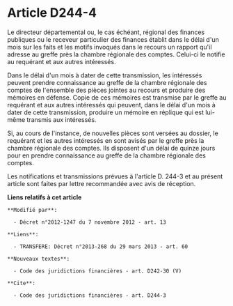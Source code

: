 # Article D244-4

Le   directeur départemental ou, le cas échéant, régional des finances publiques  ou le receveur particulier des finances
établit dans le délai d'un mois sur les faits et les motifs invoqués dans le recours un rapport qu'il adresse au greffe près
la chambre régionale des comptes. Celui-ci le notifie au requérant et aux autres intéressés. 

Dans le délai d'un mois à dater de cette transmission, les intéressés peuvent prendre connaissance au greffe de la chambre
régionale des comptes de l'ensemble des pièces jointes au recours et produire des mémoires en défense. Copie de ces mémoires
est transmise par le greffe au requérant et aux autres intéressés qui peuvent, dans le délai d'un mois à dater de cette
transmission, produire un mémoire en réplique qui est lui-même transmis aux intéressés. 

Si, au cours de l'instance, de nouvelles pièces sont versées au dossier, le requérant et les autres intéressés en sont avisés
par le greffe près la chambre régionale des comptes. Ils disposent d'un délai de quinze jours pour en prendre connaissance au
greffe de la chambre régionale des comptes. 

Les notifications et transmissions prévues à l'article D. 244-3 et au présent article sont faites par lettre recommandée avec
avis de réception.

**Liens relatifs à cet article**

	**Modifié par**:

	  - Décret n°2012-1247 du 7 novembre 2012 - art. 13

	**Liens**:

	  - TRANSFERE: Décret n°2013-268 du 29 mars 2013 - art. 60

	**Nouveaux textes**:

	  - Code des juridictions financières - art. D242-30 (V)

	**Cite**:

	  - Code des juridictions financières - art. D244-3
